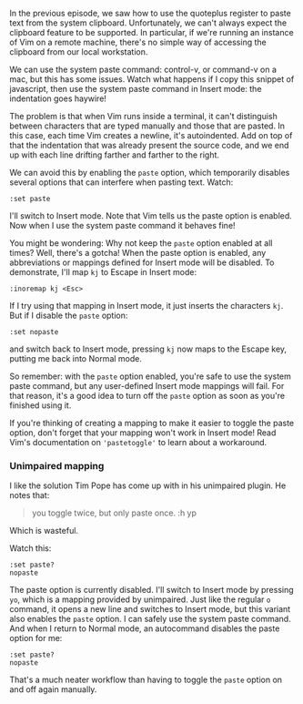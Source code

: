 In the previous episode, we saw how to use the quoteplus register to paste text from the system clipboard. Unfortunately, we can't always expect the clipboard feature to be supported. In particular, if we're running an instance of Vim on a remote machine, there's no simple way of accessing the clipboard from our local workstation.

We can use the system paste command: control-v, or command-v on a mac, but this has some issues. Watch what happens if I copy this snippet of javascript, then use the system paste command in Insert mode: the indentation goes haywire!

The problem is that when Vim runs inside a terminal, it can't distinguish between characters that are typed manually and those that are pasted. In this case, each time Vim creates a newline, it's autoindented. Add on top of that the indentation that was already present the source code, and we end up with each line drifting farther and farther to the right.

We can avoid this by enabling the `paste` option, which temporarily disables several options that can interfere when pasting text. Watch:

    :set paste

I'll switch to Insert mode. Note that Vim tells us the paste option is enabled. Now when I use the system paste command it behaves fine!

You might be wondering: Why not keep the `paste` option enabled at all times? Well, there's a gotcha! When the paste option is enabled, any abbreviations or mappings defined for Insert mode will be disabled. To demonstrate, I'll map `kj` to Escape in Insert mode:

    :inoremap kj <Esc>

If I try using that mapping in Insert mode, it just inserts the characters `kj`. But if I disable the `paste` option:

    :set nopaste

and switch back to Insert mode, pressing `kj` now maps to the Escape key, putting me back into Normal mode.

So remember: with the `paste` option enabled, you're safe to use the system paste command, but any user-defined Insert mode mappings will fail. For that reason, it's a good idea to turn off the `paste` option as soon as you're finished using it.

If you're thinking of creating a mapping to make it easier to toggle the paste option, don't forget that your mapping won't work in Insert mode! Read Vim's documentation on `'pastetoggle'` to learn about a workaround.

### Unimpaired mapping

I like the solution Tim Pope has come up with in his unimpaired plugin. He notes that:

> you toggle twice, but only paste once.
> :h yp

Which is wasteful.

Watch this:

    :set paste?
    nopaste

The paste option is currently disabled. I'll switch to Insert mode by pressing `yo`, which is a mapping provided by unimpaired. Just like the regular `o` command, it opens a new line and switches to Insert mode, but this variant also enables the `paste` option. I can safely use the system paste command. And when I return to Normal mode, an autocommand disables the paste option for me:

    :set paste?
    nopaste

That's a much neater workflow than having to toggle the `paste` option on and off again manually.
